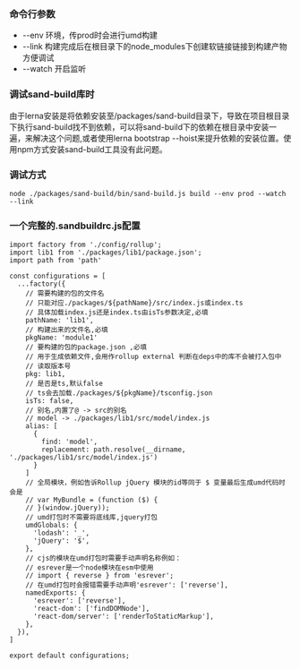 ### 命令行参数
- --env 环境，传prod时会进行umd构建
- --link 构建完成后在根目录下的node_modules下创建软链接链接到构建产物方便调试
- --watch 开启监听

### 调试sand-build库时
由于lerna安装是将依赖安装至/packages/sand-build目录下，导致在项目根目录下执行sand-build找不到依赖，可以将sand-build下的依赖在根目录中安装一遍，来解决这个问题,或者使用lerna bootstrap --hoist来提升依赖的安装位置。使用npm方式安装sand-build工具没有此问题。

### 调试方式
```
node ./packages/sand-build/bin/sand-build.js build --env prod --watch --link
```

### 一个完整的.sandbuildrc.js配置
```
import factory from './config/rollup';
import lib1 from './packages/lib1/package.json';
import path from 'path'

const configurations = [
  ...factory({
    // 需要构建的包的文件名
    // 只能对应./packages/${pathName}/src/index.js或index.ts
    // 具体加载index.js还是index.ts由isTs参数决定,必填
    pathName: 'lib1',
    // 构建出来的文件名,必填
    pkgName: 'module1'
    // 要构建的包的package.json ,必填
    // 用于生成依赖文件,会用作rollup external 判断在deps中的库不会被打入包中
    // 读取版本号
    pkg: lib1,
    // 是否是ts,默认false
    // ts会去加载./packages/${pkgName}/tsconfig.json
    isTs: false,
    // 别名,内置了@ -> src的别名
    // model -> ./packages/lib1/src/model/index.js
    alias: [
      {
        find: 'model', 
        replacement: path.resolve(__dirname, './packages/lib1/src/model/index.js')
      }
    ]
    // 全局模块，例如告诉Rollup jQuery 模块的id等同于 $ 变量最后生成umd代码时会是
    // var MyBundle = (function ($) {
    // }(window.jQuery));
    // umd打包时不需要将底线库,jquery打包
    umdGlobals: {
      'lodash': '_',
      'jQuery': '$',
    },
    // cjs的模块在umd打包时需要手动声明名称例如：
    // esrever是一个node模块在esm中使用
    // import { reverse } from 'esrever'; 
    // 在umd打包时会报错需要手动声明'esrever': ['reverse'],
    namedExports: {
      'esrever': ['reverse'],
      'react-dom': ['findDOMNode'],
      'react-dom/server': ['renderToStaticMarkup'],
    },
  }),
]

export default configurations;
```
